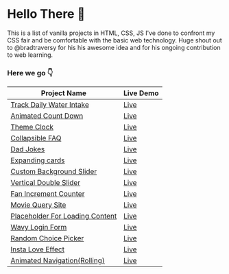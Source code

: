 # Hello There 👋
This is a list of vanilla projects in HTML, CSS, JS I've done to confront my CSS fair and be comfortable with the basic web technology.
Huge shout out to @bradtraversy for his his awesome idea and for his ongoing contribution to web learning.  

### Here we go 👇
| Project Name  | Live Demo |
| ------------- | ------------- |
| [Track Daily Water Intake](https://github.com/MelodyGhost/html-css-js-project/tree/main/daily-water-drink)  | [Live](https://melodyghost.github.io/html-css-js-project/daily-water-drink/)  |
| [Animated Count Down](https://github.com/MelodyGhost/html-css-js-project/tree/main/animated-countdown)  | [Live](https://melodyghost.github.io/html-css-js-project/animated-countdown/)  |
| [Theme Clock](https://github.com/MelodyGhost/html-css-js-project/tree/main/cool-theme-clock)  | [Live](https://melodyghost.github.io/html-css-js-project/cool-theme-clock/)  |
| [Collapsible FAQ](https://github.com/MelodyGhost/html-css-js-project/tree/main/collapsible-faq)  | [Live](https://melodyghost.github.io/html-css-js-project/collapsible-faq/)  |
| [Dad Jokes](https://github.com/MelodyGhost/html-css-js-project/tree/main/dad-jokes)  | [Live](https://melodyghost.github.io/html-css-js-project/dad-jokes/)  |
| [Expanding cards](https://github.com/MelodyGhost/html-css-js-project/tree/main/Expanding%20cardss)  | [Live](https://melodyghost.github.io/html-css-js-project/Expanding%20cards/)  |
| [Custom Background Slider](https://github.com/MelodyGhost/html-css-js-project/tree/main/cool-background-slider)  | [Live](https://melodyghost.github.io/html-css-js-project/cool-background-slider/)  |
| [Vertical Double Slider](https://github.com/MelodyGhost/html-css-js-project/tree/main/double-vertical-slider)  | [Live](https://melodyghost.github.io/html-css-js-project/double-vertical-slider/)  |
| [Fan Increment Counter](https://github.com/MelodyGhost/html-css-js-project/tree/main/fan-increment-counter)  | [Live](https://melodyghost.github.io/html-css-js-project/fan-increment-counter)  |
| [Movie Query Site](https://github.com/MelodyGhost/html-css-js-project/tree/main/latest-movie)  | [Live](https://melodyghost.github.io/html-css-js-project/latest-movie)  |
| [Placeholder For Loading Content](https://github.com/MelodyGhost/html-css-js-project/tree/loading-content-placeholder)  | [Live](https://melodyghost.github.io/html-css-js-project/loading-content-placeholder)  |
| [Wavy Login Form](https://github.com/MelodyGhost/html-css-js-project/tree/waving-input-login-form)  | [Live](https://melodyghost.github.io/html-css-js-project/waving-input-login-form)  |
| [Random Choice Picker](https://github.com/MelodyGhost/html-css-js-project/tree/random-choice-picker)  | [Live](https://melodyghost.github.io/html-css-js-project/random-choice-picker)  |
| [Insta Love Effect](https://github.com/MelodyGhost/html-css-js-project/tree/insta-love-effect)  | [Live](https://melodyghost.github.io/html-css-js-project/insta-love-effect)  |
| [Animated Navigation(Rolling)](https://github.com/MelodyGhost/html-css-js-project/tree/rolling-animated-navigation)  | [Live](https://melodyghost.github.io/html-css-js-project/rolling-animated-navigation)  |
